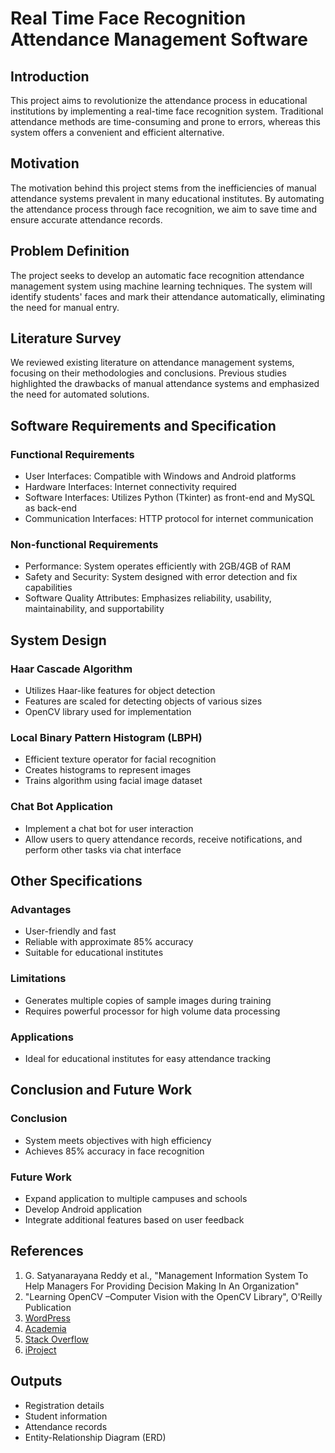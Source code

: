 # Real Time Face Recognition Attendance Management Software

## Introduction
This project aims to revolutionize the attendance process in educational institutions by implementing a real-time face recognition system. Traditional attendance methods are time-consuming and prone to errors, whereas this system offers a convenient and efficient alternative.

## Motivation
The motivation behind this project stems from the inefficiencies of manual attendance systems prevalent in many educational institutes. By automating the attendance process through face recognition, we aim to save time and ensure accurate attendance records.

## Problem Definition
The project seeks to develop an automatic face recognition attendance management system using machine learning techniques. The system will identify students' faces and mark their attendance automatically, eliminating the need for manual entry.

## Literature Survey
We reviewed existing literature on attendance management systems, focusing on their methodologies and conclusions. Previous studies highlighted the drawbacks of manual attendance systems and emphasized the need for automated solutions.

## Software Requirements and Specification
### Functional Requirements
- User Interfaces: Compatible with Windows and Android platforms
- Hardware Interfaces: Internet connectivity required
- Software Interfaces: Utilizes Python (Tkinter) as front-end and MySQL as back-end
- Communication Interfaces: HTTP protocol for internet communication

### Non-functional Requirements
- Performance: System operates efficiently with 2GB/4GB of RAM
- Safety and Security: System designed with error detection and fix capabilities
- Software Quality Attributes: Emphasizes reliability, usability, maintainability, and supportability

## System Design
### Haar Cascade Algorithm
- Utilizes Haar-like features for object detection
- Features are scaled for detecting objects of various sizes
- OpenCV library used for implementation

### Local Binary Pattern Histogram (LBPH)
- Efficient texture operator for facial recognition
- Creates histograms to represent images
- Trains algorithm using facial image dataset

### Chat Bot Application
- Implement a chat bot for user interaction
- Allow users to query attendance records, receive notifications, and perform other tasks via chat interface

## Other Specifications
### Advantages
- User-friendly and fast
- Reliable with approximate 85% accuracy
- Suitable for educational institutes

### Limitations
- Generates multiple copies of sample images during training
- Requires powerful processor for high volume data processing

### Applications
- Ideal for educational institutes for easy attendance tracking

## Conclusion and Future Work
### Conclusion
- System meets objectives with high efficiency
- Achieves 85% accuracy in face recognition
### Future Work
- Expand application to multiple campuses and schools
- Develop Android application
- Integrate additional features based on user feedback

## References
1. G. Satyanarayana Reddy et al., "Management Information System To Help Managers For Providing Decision Making In An Organization"
2. "Learning OpenCV –Computer Vision with the OpenCV Library", O'Reilly Publication
3. [WordPress](http://www.wordpress.org/)
4. [Academia](http://www.academia.edu/)
5. [Stack Overflow](http://www.stackoverflow.com/)
6. [iProject](http://www.iproject.com)

## Outputs
- Registration details
- Student information
- Attendance records
- Entity-Relationship Diagram (ERD)

